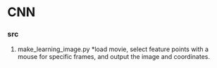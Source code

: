 # CNN

### src
1. make_learning_image.py
    *load movie, select feature points with a mouse for specific frames,
    and output the image and coordinates. 
